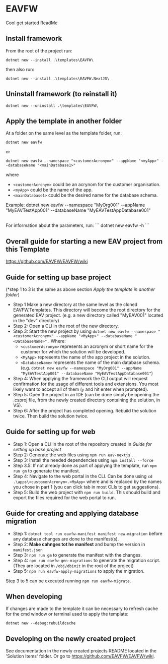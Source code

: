 # EAVFW

Cool get started ReadMe

## Install framework

From the root of the project run:
```
dotnet new --install .\templates\EAVFW\
```
then also run:
```
dotnet new --install .\templates\EAVFW.NextJS\
``` 
## Uninstall framework (to reinstall it)
```
dotnet new --uninstall .\templates\EAVFW\
```


## Apply the template in another folder
At a folder on the same level as the template folder, run:

```
dotnet new eavfw
```

or 

```
dotnet new eavfw --namespace "<customerAcronym>" --appName "<myApp>" --databaseName "<mainDatabase1>"
```

where 
- ```<customerAcronym>``` could be an acrynom for the customer organisation. 
- ```<myApp>``` could be the name of the app. 
- ```<mainDatabase1>``` could be the desired name for the database schema.

Example:
dotnet new eavfw --namespace "MyOrg001" --appName "MyEAVTestApp001" --databaseName "MyEAVTestAppDatabase001"

<br> 
For information about the parameters, run: 
```
dotnet new eavfw -h
```

## Overall guide for starting a new EAV project from this Template
https://github.com/EAVFW/EAVFW/wiki


## Guide for setting up base project
(*step 1 to 3 is the same as above section _Apply the template in another folder_)
- Step 1 Make a new directory at the same level as the cloned EAVFW.Templates. This directory will become the root directory for the generated EAV project. (e.g. a new directory called "MyEAV001" located in the "dev" directory)
- Step 2: Open a CLI in the root of the new directory.
- Step 3: Start the new project by using ```dotnet new eavfw --namespace "<customerAcronym>" --appName "<MyApp>" --databaseName "<DatabaseName>"``` . Where:
    - `<customerAcronym>` represents an acronym or short name for the customer for which the solution will be developed. 
    - `<MyApp>` represents the name of the app project in the solution.
    - `<DatabaseName>` represents the name of the main database schema.
(e.g. ```dotnet new eavfw --namespace "MyOrg001" --appName "MyEAVTestApp001" --databaseName "MyEAVTestAppDatabase001"```)
- Step 4: When applying the framework the CLI output will request confirmation for the usage of different tools and extensions. You most likely want to accept all of them (`y` and hit enter when prompted).
- Step 5: Open the project in an IDE (can be done simply be opening the .csproj file, from the newly created directory containing the solution, in VS).
- Step 6: After the project has completed opening. Rebuild the solution twice. Then build the solution twice.


## Guide for setting up for web
- Step 1: Open a CLI in the root of the repository created in _Guide for setting up base project_
- Step 2: Generate the web files using ```npm run eav-nextjs``` .
- Step 3: Install the needed dependencies using ```npm install --force```
- Step 3.5: If not already done as part of applying the template, run ```npm run gm``` to generate the manifest.
- Step 4: Navigate to the web portal in the CLI. Can be done using ```cd .\apps\<customerAcronym>.<MyApp>``` where <customerAcronym> and <MyApp> is replaced by the names you chose in part 1 (you can click tab in most CLIs to get suggestions).
- Step 5: Build the web project with ```npm run build```. This should build and export the files required for the web portal to run.


## Guide for creating and applying database migration

- Step 1: `dotnet tool run eavfw-manifest manifest new-migration` before any database changes are done to the manifest(s).
- Step 2: __Make cahnges tot he manifest__ and bump the version in `manifest.json`
- Step 3: `npm run gm` to generate the manifest with the changes.
- Step 4: `npm run eavfw-gen-migrations` to generate the migration script. (They are located in `/obj/dbinit` in the root of the project)
- Step 5: `npm run eavfw-apply-migrations` to apply the migration.

Step 3 to 5 can be executed running `npm run eavfw-migrate`.

## When developing
If changes are made to the template it can be necessary to refresh cache for the cmd window or terminal used to apply the template:
```
dotnet new --debug:rebuildcache
```

## Developing on the newly created project
See documentation in the newly created projects README located in the 'Solution Items' folder. Or go to https://github.com/EAVFW/EAVFW/wiki.